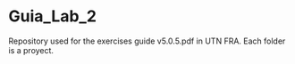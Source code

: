 # Guia_Lab_2

Repository used for the exercises guide v5.0.5.pdf in UTN FRA.
Each folder is a proyect.
